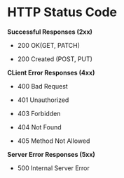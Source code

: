 # HTTP Status Code

**Successful Responses (2xx)**

- 200 OK(GET, PATCH)

- 200 Created (POST, PUT)

**CLient Error Responses (4xx)**

- 400 Bad Request

- 401 Unauthorized

- 403 Forbidden

- 404 Not Found

- 405 Method Not Allowed

**Server Error Responses (5xx)**

- 500 Internal Server Error
